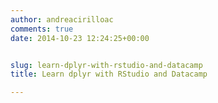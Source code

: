 ```yaml
---
author: andreacirilloac
comments: true
date: 2014-10-23 12:24:25+00:00


slug: learn-dplyr-with-rstudio-and-datacamp
title: Learn dplyr with RStudio and Datacamp

---
```



